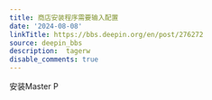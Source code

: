 ```yaml
---
title: 商店安装程序需要输入配置
date: '2024-08-08'
linkTitle: https://bbs.deepin.org/en/post/276272
source: deepin_bbs
description:  tagerw 
disable_comments: true
---
```

安装Master P
